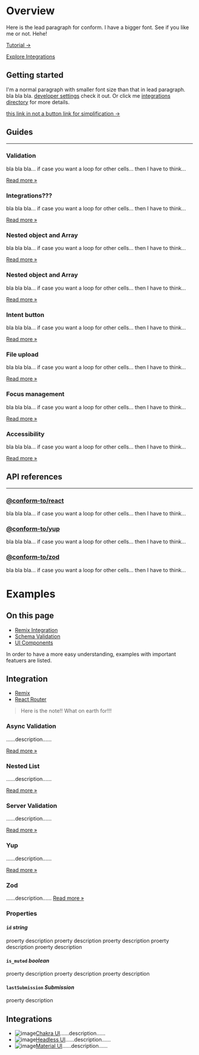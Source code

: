 # Overview

<!-- lead -->

Here is the lead paragraph for conform. I have a bigger font. See if you like me or not. Hehe!

<!-- /lead -->

<!-- button -->

[Tutorial &rarr;](/docs/tutorial.md)

<!-- /button -->
<!-- button variant="outline"-->

[Explore Integrations](/docs/integrations.md)

<!-- /button -->

## Getting started

I'm a normal paragraph with smaller font size than that in lead paragraph. bla bla bla. [developer settings](#) check it out. Or click me [integrations directory](/docs/integrations.md) for more details.

[this link in not a button link for simplification &rarr;](/docs/integrations.md)

## Guides

---

<!-- grid -->
<!-- cell -->

### Validation

bla bla bla... if case you want a loop for other cells... then I have to think...

[Read more &raquo;](/docs/validation.md)

<!-- /cell -->

<!-- cell -->

### Integrations???

bla bla bla... if case you want a loop for other cells... then I have to think...

[Read more &raquo;](/docs/integrations.md)

<!-- /cell -->

<!-- cell -->

### Nested object and Array

bla bla bla... if case you want a loop for other cells... then I have to think...

[Read more &raquo;](/docs/configuration.md)

<!-- /cell -->

<!-- cell -->

### Nested object and Array

bla bla bla... if case you want a loop for other cells... then I have to think...

[Read more &raquo;](/docs/configuration.md)

<!-- /cell -->

<!-- cell -->

### Intent button

bla bla bla... if case you want a loop for other cells... then I have to think...

[Read more &raquo;](/docs/intent-button.md)

<!-- /cell -->

<!-- cell -->

### File upload

bla bla bla... if case you want a loop for other cells... then I have to think...

[Read more &raquo;](/docs/file-upload.md)

<!-- /cell -->

<!-- cell -->

### Focus management

bla bla bla... if case you want a loop for other cells... then I have to think...

[Read more &raquo;](/docs/focus-management.md)

<!-- /cell -->

<!-- cell -->

### Accessibility

bla bla bla... if case you want a loop for other cells... then I have to think...

[Read more &raquo;](/docs/accessibility.md)

<!-- /cell -->
<!-- /grid -->

## API references

---

<!-- resources -->

### [@conform-to/react](/api/react)

bla bla bla... if case you want a loop for other cells... then I have to think...

### [@conform-to/yup](/api/yup)

bla bla bla... if case you want a loop for other cells... then I have to think...

### [@conform-to/zod](/api/zod)

bla bla bla... if case you want a loop for other cells... then I have to think...

<!-- /resources -->

# Examples

<!-- aside -->

## On this page

- [Remix Integration](#remix-integration)
- [Schema Validation](#schema-validation)
- [UI Components](#ui-components)

<!-- /aside -->

<!-- lead -->

In order to have a more easy understanding, examples with important featuers are listed.

<!-- /lead -->

## Integration

- [Remix](/examples/remix)
- [React Router](/examples/react-router)

> Here is the note!! What on earth for!!!

<!-- grid -->
<!-- cell -->

### Async Validation

......description......

[Read more &raquo;](/examples/async-validation)

<!-- /cell -->

<!-- cell -->

### Nested List

......description......

[Read more &raquo;](/examples/nested-list)

<!-- /cell -->

<!-- cell -->

### Server Validation

......description......

[Read more &raquo;](/examples/server-validation)

<!-- /cell -->

<!-- cell -->

### Yup

......description......

[Read more &raquo;](/examples/yup)

<!-- /cell -->

<!-- cell -->

### Zod

......description......
[Read more &raquo;](/examples/zod)

<!-- /cell -->
<!-- /grid -->

### Properties

<!-- attributes -->

#### `id` _string_

proerty description proerty description proerty description proerty description proerty description

#### `is_muted` _boolean_

proerty description proerty description proerty description

#### `lastSubmission` _Submission_

proerty description

<!-- /attributes -->

## Integrations

- ![image](image.svg)[Chakra UI](/examples/chakra-ui)......description......
- ![image](image.svg)[Headless UI](/examples/headless-ui)......description......
- ![image](image.svg)[Material UI](/examples/material-ui)......description......
